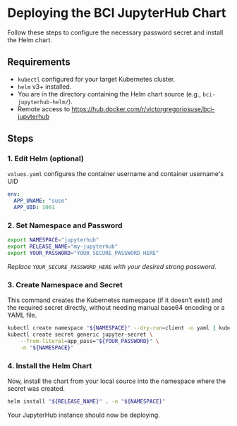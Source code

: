 # Deploying the BCI JupyterHub Chart

Follow these steps to configure the necessary password secret and install the Helm chart.

## Requirements

* `kubectl` configured for your target Kubernetes cluster.
* `helm` v3+ installed.
* You are in the directory containing the Helm chart source (e.g., `bci-jupyterhub-helm/`).
* Remote access to https://hub.docker.com/r/victorgregoriosuse/bci-jupyterhub

## Steps

### 1. Edit Helm (optional)

`values.yaml` configures the container username and container username's UID

```yaml
env:
  APP_UNAME: "suse"
  APP_UID: 1001
```

### 2. Set Namespace and Password
```bash
export NAMESPACE="jupyterhub"
export RELEASE_NAME="my-jupyterhub"
export YOUR_PASSWORD="YOUR_SECURE_PASSWORD_HERE"
```
*Replace `YOUR_SECURE_PASSWORD_HERE` with your desired strong password.*

### 3. Create Namespace and Secret
This command creates the Kubernetes namespace (if it doesn't exist) and the required secret directly, without needing manual base64 encoding or a YAML file.
```bash
kubectl create namespace "${NAMESPACE}" --dry-run=client -o yaml | kubectl apply -f -
kubectl create secret generic jupyter-secret \
    --from-literal=app_pass="${YOUR_PASSWORD}" \
    -n "${NAMESPACE}"
```

### 4. Install the Helm Chart
Now, install the chart from your local source into the namespace where the secret was created.
```bash
helm install "${RELEASE_NAME}" . -n "${NAMESPACE}"
```

Your JupyterHub instance should now be deploying.